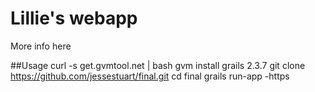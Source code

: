 # Lillie's webapp
More info here

##Usage
    curl -s get.gvmtool.net | bash
    gvm install grails 2.3.7
    git clone https://github.com/jessestuart/final.git
    cd final
    grails run-app -https